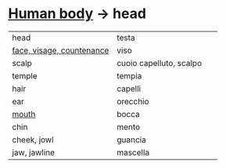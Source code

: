# [Human body](human-body.html) -> head 

<table>
<tr>
<td width="50%">head</td>
<td>testa</td>
</tr>
<tr>
<td width="50%"><a href="human-body-face.md">face, visage, countenance</a></td>
<td>viso</td>
</tr>
<tr>
<td width="50%">scalp</td>
<td>cuoio capelluto, scalpo</td>
</tr>
<tr>
<td width="50%">temple</td>
<td>tempia</td>
</tr>
<tr>
<td width="50%">hair</td>
<td>capelli</td>
</tr>
<tr>
<td width="50%">ear</td>
<td>orecchio</td>
</tr>
<tr>
<td width="50%"><a href="human-body-mouth.html">mouth</a></td>
<td>bocca</td>
</tr>
<tr>
<td width="50%">chin</td>
<td>mento</td>
</tr>
<tr>
<td width="50%">cheek, jowl</td>
<td>guancia</td>
</tr>
<tr>
<td width="50%">jaw, jawline</td>
<td>mascella</td>
</tr>
</table>
